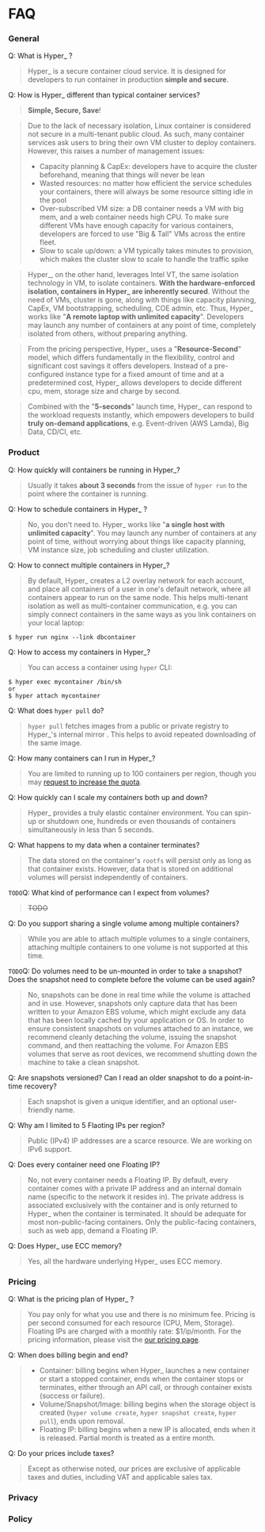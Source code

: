 # FAQ

### General
Q: What is Hyper_ ?
> Hyper_ is a secure container cloud service. It is designed for developers to run container in production **simple and secure**.

Q: How is Hyper_ different than typical container services?
> **Simple, Secure, Save**!

> Due to the lack of necessary isolation, Linux container is considered not secure in a multi-tenant public cloud. As such, many container services ask users to bring their own VM cluster to deploy containers. However, this raises a number of management issues:
> - Capacity planning & CapEx:  developers have to acquire the cluster beforehand, meaning that things will never be lean
> - Wasted resources: no matter how efficient the service schedules your containers, there will always be some resource sitting idle in the pool
> - Over-subscribed VM size: a DB container needs a VM with big mem, and a web container needs high CPU. To make sure different VMs have enough capacity for various containers, developers are forced to use "Big & Tall" VMs across the entire fleet.
> - Slow to scale up/down: a VM typically takes minutes to provision, which makes the cluster slow to scale to handle the traffic spike

> Hyper_, on the other hand, leverages Intel VT, the same isolation technology in VM, to isolate containers. **With the hardware-enforced isolation, containers in Hyper_ are inherently secured**. Without the need of VMs, cluster is gone, along with things like capacity planning, CapEx, VM bootstrapping, scheduling, COE admin, etc. Thus, Hyper_ works like "**A remote laptop with unlimited capacity**". Developers may launch any number of containers at any point of time, completely isolated from others, without preparing anything.

> From the pricing perspective, Hyper_ uses a "**Resource-Second**" model, which differs fundamentally in the flexibility, control and significant cost savings it offers developers. Instead of a pre-configured instance type for a fixed amount of time and at a predetermined cost, Hyper_ allows developers to decide different cpu, mem, storage size and charge by second. 

> Combined with the "**5-seconds**" launch time, Hyper_ can respond to the workload requests instantly, which empowers developers to build **truly on-demand applications**, e.g. Event-driven (AWS Lamda), Big Data, CD/CI, etc.
 
### Product

Q: How quickly will containers be running in Hyper_?
> Usually it takes **about 3 seconds** from the issue of `hyper run` to the point where the container is running.

Q: How to schedule containers in Hyper_ ?
> No, you don't need to. Hyper_ works like "**a single host with unlimited capacity**". You may launch any number of containers at any point of time, without worrying about things like capacity planning, VM instance size, job scheduling and cluster utilization.

Q: How to connect multiple containers in Hyper_?
> By default, Hyper_ creates a L2 overlay network for each account, and place all containers of a user in one's default network, where all containers appear to run on the same node. This helps multi-tenant isolation as well as multi-container communication, e.g. you can simply connect containers in the same ways as you link containers on your local laptop:

	$ hyper run nginx --link dbcontainer

Q: How to access my containers in Hyper_?
> You can access a container using `hyper` CLI:

	$ hyper exec mycontainer /bin/sh
	or
	$ hyper attach mycontainer

Q: What does `hyper pull` do?
> `hyper pull` fetches images from a public or private registry to Hyper_'s internal mirror . This helps to avoid repeated downloading of the same image.

Q: How many containers can I run in Hyper_?
> You are limited to running up to 100 containers per region, though you may [request to increase the quota](../Reference/quota_and_limits.md).

Q: How quickly can I scale my containers both up and down?
> Hyper_ provides a truly elastic container environment. You can spin-up or shutdown one, hundreds or even thousands of containers simultaneously in less than 5 seconds.

Q: What happens to my data when a container terminates?
> The data stored on the container's `rootfs` will persist only as long as that container exists. However, data that is stored on additional volumes will persist independently of containers. 

`TODO`Q: What kind of performance can I expect from volumes?
> ~~TODO~~

Q: Do you support sharing a single volume among multiple containers?
> While you are able to attach multiple volumes to a single containers, attaching multiple containers to one volume is not supported at this time.

`TODO`Q: Do volumes need to be un-mounted in order to take a snapshot? Does the snapshot need to complete before the volume can be used again?
> No, snapshots can be done in real time while the volume is attached and in use. However, snapshots only capture data that has been written to your Amazon EBS volume, which might exclude any data that has been locally cached by your application or OS. In order to ensure consistent snapshots on volumes attached to an instance, we recommend cleanly detaching the volume, issuing the snapshot command, and then reattaching the volume. For Amazon EBS volumes that serve as root devices, we recommend shutting down the machine to take a clean snapshot.

Q: Are snapshots versioned? Can I read an older snapshot to do a point-in-time recovery?
> Each snapshot is given a unique identifier, and an optional user-friendly name.

Q: Why am I limited to 5 Flaoting IPs per region?
> Public (IPv4) IP addresses are a scarce resource. We are working on IPv6 support.

Q: Does every container need one Floating IP?
> No, not every container needs a Floating IP. By default, every container comes with a private IP address and an internal domain name (specific to the network it resides in). The private address is associated exclusively with the container and is only returned to Hyper_ when the container is terminated. It should be adequate for most non-public-facing containers. Only the public-facing containers, such as web app, demand a Floating IP.

Q: Does Hyper_ use ECC memory?
> Yes, all the hardware underlying Hyper_ uses ECC memory.

### Pricing

Q: What is the pricing plan of Hyper_ ?
> You pay only for what you use and there is no minimum fee. Pricing is per second consumed for each resource (CPU, Mem, Storage). Floating IPs are charged with a monthly rate: $1/ip/month. For the pricing information, please visit the [our pricing page](https://hyper.sh/pricing/).

Q: When does billing begin and end?
> - Container: billing begins when Hyper_ launches a new container or start a stopped container, ends when the container stops or terminates, either through an API call, or through container exists (success or failure).
> - Volume/Snapshot/Image:  billing begins when the storage object is created (`hyper volume create`, `hyper snapshot create`, `hyper pull`), ends upon removal.
> - Floating IP: billing begins when a new IP is allocated, ends when it is released. Partial month is treated as a entire month.

Q: Do your prices include taxes?
> Except as otherwise noted, our prices are exclusive of applicable taxes and duties, including VAT and applicable sales tax.

### Privacy

### Policy

